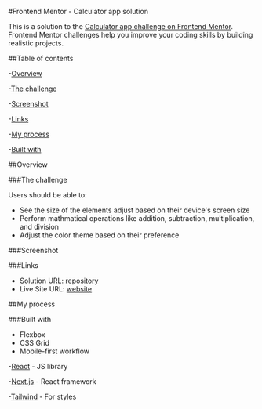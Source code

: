 #Frontend Mentor - Calculator app solution

This is a solution to the [Calculator app challenge on Frontend Mentor](https://www.frontendmentor.io/challenges/calculator-app-9lteq5N29). Frontend Mentor challenges help you improve your coding skills by building realistic projects.

##Table of contents

-[Overview](#overview)

  -[The challenge](#the-challenge)

  -[Screenshot](#screenshot)

  -[Links](#links)

-[My process](#my-process)

  -[Built with](#built-with)

##Overview

###The challenge

Users should be able to:

- See the size of the elements adjust based on their device's screen size
- Perform mathmatical operations like addition, subtraction, multiplication, and division
- Adjust the color theme based on their preference

###Screenshot

###Links

- Solution URL: [repository](https://github.com/amendezm/calculator-app)
- Live Site URL: [website ](https://nextjs-calculator-app.vercel.app/)

##My process

###Built with

- Flexbox
- CSS Grid
- Mobile-first workflow

-[React](https://reactjs.org/) - JS library

-[Next.js](https://nextjs.org/) - React framework

-[Tailwind](https://tailwindcss.com/) - For styles
